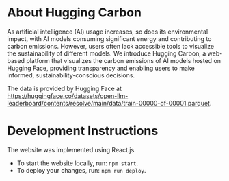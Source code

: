 # About Hugging Carbon

As artificial intelligence (AI) usage increases, so does its environmental impact, with AI models consuming significant energy and
contributing to carbon emissions. However, users often lack accessible tools to visualize the sustainability of different models.
We introduce Hugging Carbon, a web-based platform that
visualizes the carbon emissions of AI models hosted on Hugging
Face, providing transparency and enabling users to make informed,
sustainability-conscious decisions.

The data is provided by Hugging Face at https://huggingface.co/datasets/open-llm-leaderboard/contents/resolve/main/data/train-00000-of-00001.parquet.

# Development Instructions

The website was implemented using React.js.

- To start the website locally, run: `npm start`.
- To deploy your changes, run: `npm run deploy`.

